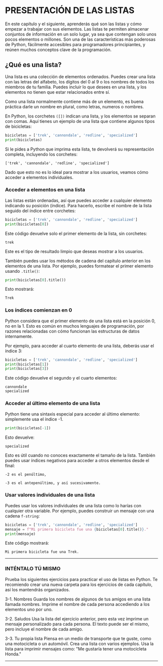 # PRESENTACIÓN DE LAS LISTAS

En este capítulo y el siguiente, aprenderás qué son las listas y cómo empezar a trabajar con sus elementos.
Las listas te permiten almacenar conjuntos de información en un solo lugar, ya sea que contengan solo unos pocos elementos o millones. Son una de las características más poderosas de Python, fácilmente accesibles para programadores principiantes, y reúnen muchos conceptos clave de la programación.

## ¿Qué es una lista?

Una lista es una colección de elementos ordenados. Puedes crear una lista con las letras del alfabeto, los dígitos del 0 al 9 o los nombres de todos los miembros de tu familia. Puedes incluir lo que desees en una lista, y los elementos no tienen que estar relacionados entre sí.

Como una lista normalmente contiene más de un elemento, es buena práctica darle un nombre en plural, como letras, numeros o nombres.

En Python, los corchetes `([])` indican una lista, y los elementos se separan con comas. Aquí tienes un ejemplo de una lista que contiene algunos tipos de bicicletas:

```python
bicicletas = ['trek', 'cannondale', 'redline', 'specialized']
print(bicicletas)
```

Si le pides a Python que imprima esta lista, te devolverá su representación completa, incluyendo los corchetes:

```shell
['trek', 'cannondale', 'redline', 'specialized']
```

Dado que esto no es lo ideal para mostrar a los usuarios, veamos cómo acceder a elementos individuales.

### Acceder a elementos en una lista

Las listas están ordenadas, así que puedes acceder a cualquier elemento indicando su posición (índice). Para hacerlo, escribe el nombre de la lista seguido del índice entre corchetes:

```python
bicicletas = ['trek', 'cannondale', 'redline', 'specialized']
print(bicicletas[0])
```

Este código devuelve solo el primer elemento de la lista, sin corchetes:

```
trek
```

Este es el tipo de resultado limpio que deseas mostrar a los usuarios.

También puedes usar los métodos de cadena del capítulo anterior en los elementos de una lista. Por ejemplo, puedes formatear el primer elemento usando `.title()`:

```python
print(bicicletas[0].title())
```

Esto mostrará:
```
Trek
```
### Los índices comienzan en 0

Python considera que el primer elemento de una lista está en la posición 0, no en la 1. Esto es común en muchos lenguajes de programación, por razones relacionadas con cómo funcionan las estructuras de datos internamente.

Por ejemplo, para acceder al cuarto elemento de una lista, deberás usar el índice 3:
```python
bicicletas = ['trek', 'cannondale', 'redline', 'specialized']
print(bicicletas[1])
print(bicicletas[3])
```
Este código devuelve el segundo y el cuarto elementos:
```
cannondale
specialized
```
### Acceder al último elemento de una lista

Python tiene una sintaxis especial para acceder al último elemento: simplemente usa el índice -1.
```python
print(bicicletas[-1])
```
Esto devuelve:
```
specialized
```
Esto es útil cuando no conoces exactamente el tamaño de la lista. También puedes usar índices negativos para acceder a otros elementos desde el final:

    -2 es el penúltimo,

    -3 es el antepenúltimo, y así sucesivamente.

### Usar valores individuales de una lista

Puedes usar los valores individuales de una lista como lo harías con cualquier otra variable. Por ejemplo, puedes construir un mensaje con una cadena `f-string`:
```python
bicicletas = ['trek', 'cannondale', 'redline', 'specialized']
mensaje = f"Mi primera bicicleta fue una {bicicletas[0].title()}."
print(mensaje)
```
Este código mostrará:
```
Mi primera bicicleta fue una Trek.
```
---
### INTÉNTALO TÚ MISMO

Prueba los siguientes ejercicios para practicar el uso de listas en Python. Te recomiendo crear una nueva carpeta para los ejercicios de cada capítulo, así los mantendrás organizados.

3-1. Nombres
Guarda los nombres de algunos de tus amigos en una lista llamada nombres. Imprime el nombre de cada persona accediendo a los elementos uno por uno.

3-2. Saludos
Usa la lista del ejercicio anterior, pero esta vez imprime un mensaje personalizado para cada persona. El texto puede ser el mismo, pero incluye el nombre de cada amigo.

3-3. Tu propia lista
Piensa en un medio de transporte que te guste, como una motocicleta o un automóvil. Crea una lista con varios ejemplos. Usa la lista para imprimir mensajes como:
"Me gustaría tener una motocicleta Honda."

---